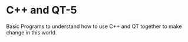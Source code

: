 # C++ and QT-5
Basic Programs to understand how to use C++ and QT together to make change in this world.

